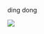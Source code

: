 ding dong

![](https://www.google.com/url?sa=i&url=https%3A%2F%2Fknowyourmeme.com%2Fmemes%2Ftyler-the-creator-funny-funny-funny-filter&psig=AOvVaw3saviKV0UnZ_RCHPtichhm&ust=1673650493152000&source=images&cd=vfe&ved=0CA8QjRxqFwoTCKDn2IqQw_wCFQAAAAAdAAAAABAD)
